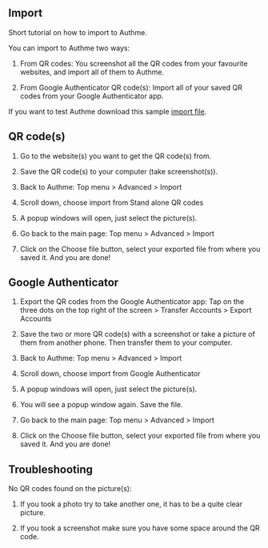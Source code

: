 ## Import

Short tutorial on how to import to Authme.

You can import to Authme two ways:

1. From QR codes: You screenshot all the QR codes from your favourite websites, and import all of them to Authme.

1. From Google Authenticator QR code(s): Import all of your saved QR codes from your Google Authenticator app.

If you want to test Authme download this sample [import file](https://github.com/Levminer/authme/blob/main/sample/authme_import_sample.zip?raw=true).

## QR code(s)

1. Go to the website(s) you want to get the QR code(s) from.

1. Save the QR code(s) to your computer (take screenshot(s)).

1. Back to Authme: Top menu > Advanced > Import

1. Scroll down, choose import from Stand alone QR codes

1. A popup windows will open, just select the picture(s).

1. Go back to the main page: Top menu > Advanced > Import

1. Click on the Choose file button, select your exported file from where you saved it. And you are done!

## Google Authenticator

1. Export the QR codes from the Google Authenticator app: Tap on the three dots on the top right of the screen > Transfer Accounts >
   Export Accounts

1. Save the two or more QR code(s) with a screenshot or take a picture of them from another phone. Then transfer them to your computer.

1. Back to Authme: Top menu > Advanced > Import

1. Scroll down, choose import from Google Authenticator

1. A popup windows will open, just select the picture(s).

1. You will see a popup window again. Save the file.

1. Go back to the main page: Top menu > Advanced > Import

1. Click on the Choose file button, select your exported file from where you saved it. And you are done!

## Troubleshooting

No QR codes found on the picture(s):

1. If you took a photo try to take another one, it has to be a quite clear picture.

1. If you took a screenshot make sure you have some space around the QR code.
